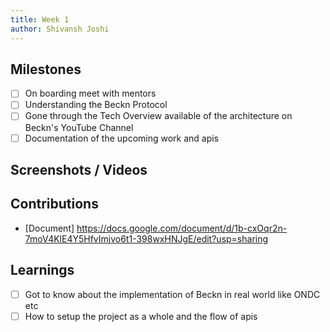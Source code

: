 ```yaml
---
title: Week 1
author: Shivansh Joshi  
---
```


## Milestones
- [ ] On boarding meet with mentors
- [ ] Understanding the Beckn Protocol
- [ ] Gone through the Tech Overview available of the architecture on Beckn's YouTube Channel
- [ ] Documentation of the upcoming work and apis

## Screenshots / Videos 

## Contributions
- [Document] https://docs.google.com/document/d/1b-cxOqr2n-7moV4KlE4Y5HfvImjvo6t1-398wxHNJgE/edit?usp=sharing
## Learnings
 - [ ] Got to know about the implementation of Beckn in real world like ONDC etc
 - [ ] How to setup the project as a whole and the flow of apis